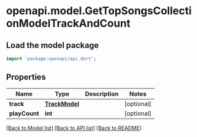 # openapi.model.GetTopSongsCollectionModelTrackAndCount

## Load the model package
```dart
import 'package:openapi/api.dart';
```

## Properties
Name | Type | Description | Notes
------------ | ------------- | ------------- | -------------
**track** | [**TrackModel**](TrackModel.md) |  | [optional] 
**playCount** | **int** |  | [optional] 

[[Back to Model list]](../README.md#documentation-for-models) [[Back to API list]](../README.md#documentation-for-api-endpoints) [[Back to README]](../README.md)



